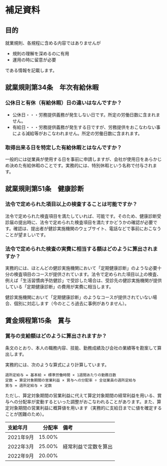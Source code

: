 # 補足資料

## 目的

就業規則、各規程に含める内容ではありませんが

- 規則の理解を深めるのに有用
- 運用の時に留意が必要

である情報を記載します。

## 就業規則第34条　年次有給休暇

### 公休日と有休（有給休暇）日の違いはなんですか？

- 公休日・・・労務提供義務が発生しない日です。所定の労働日数に含まれません。
- 有給日・・・労務提供義務が発生する日ですが、労務提供をおこなわない事による減給等がおこなわれません。所定の労働日数に含まれます。

### 取得出来る日を特定した有給休暇とはなんですか？

一般的には従業員が使用する日を事前に申請しますが、会社が使用日をあらかじめ決めた有給休暇のことです。実務的には、特別休暇という名称で付与されます。

## 就業規則第51条　健康診断

### 法令で定められた項目以上の検査することは可能ですか？

法令で定められた検査項目を満たしていれば、可能です。そのため、健康診断受診届の提出時に、法令で定められた検査項目を満たすかどうかの確認が必要です。確認は、提出者が健診実施機関のウェブサイト、電話などで事前におこなうことが望ましいです。

### 法令で定められた検査の実費に相当する額はどのように算出されますか？

実務的には、ほとんどの健診実施機関において「定期健康診断」のような必要十分の検査項目のコースが提供されています。法令で定められた項目以上の検査、例えば「生活習慣病予防健診」で受診した場合は、受診先の健診実施機関が提供している「定期健康診断」の費用が実費に相当します。

健診実施機関において「定期健康診断」のようなコースが提供されていない場合、個別に対応します（今のところ過去に事例がありません）。

## 賃金規程第15条　賞与

### 賞与の支給額はどのように算出されますか？

条文のとおり、本人の職務内容、技能、勤務成績及び会社の業績等を勘案して算出します。

実務的には、次のような算式により計算しています。

```
週所定給与 = 基本給 × 標準労働時間 × 1週間あたりの勤務日数
定数 = 算定対象期間の営業利益 × 賞与への分配率 ÷ 全従業員の週所定給与
賞与 = 週所定給与 × 定数
```

ただし、算定対象期間の営業利益に代えて算定対象期間の経常利益を用いる、賞与への分配率が変動するといった調整がおこなわれることがあります。また、算定対象期間の営業利益に概算値を用います（実務的に支給日までに値を確定することが困難のため）。

| 支給年月  | 分配率 | 備考                 |
| :-------- | -----: | :------------------- |
| 2021年9月 | 15.00% |                      |
| 2022年3月 | 25.00% | 経常利益で定数を算出 |
| 2022年9月 | 20.00% |                      |
